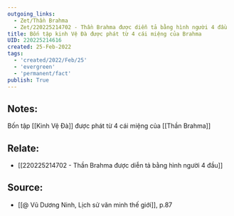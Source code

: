 ```yaml
---
outgoing_links:
  - Zet/Thần Brahma
  - Zet/220225214702 - Thần Brahma được diễn tả bằng hình người 4 đầu
title: Bốn tập kinh Vệ Đà được phát từ 4 cái miệng của Brahma
UID: 220225214616
created: 25-Feb-2022
tags:
  - 'created/2022/Feb/25'
  - 'evergreen'
  - 'permanent/fact'
publish: True
---
```

## Notes:
Bốn tập [[Kinh Vệ Đà]] được phát từ 4 cái miệng của [[Thần Brahma]]

## Relate:
- [[220225214702 - Thần Brahma được diễn tả bằng hình người 4 đầu]]

## Source:
- [[@ Vũ Dương Ninh, Lịch sử văn minh thế giới]], p.87




